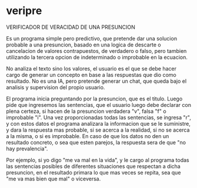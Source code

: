 # veripre
VERIFICADOR DE VERACIDAD DE UNA PRESUNCION

Es un programa simple pero predictivo, que pretende dar una solucion probable a una presuncion, basado en una logica de descarte o cancelacion de valores contrapuestos, de verdadero o falso, pero tambien utilizando la tercera opcion de indeterminado o improbable en la ecuacion.

No analiza el texto sino los valores, el usuario es el que se debe hacer cargo de generar un concepto en base a las respuestas que dio como resultado. No es una IA, pero pretende generar un chat, que queda bajo el analisis y supervision del propio usuario.

El programa inicia preguntando por la presuncion, que es el titulo. Luego pide que ingresemos las sentencias, que el usuario luego debe declarar con plena certeza, si hacen de la presuncion verdadera "v", falsa "f" o improbable "i". Una vez proporcionadas todas las sentencias, se ingresa "r", y con estos datos el programa analizara la informacion que se le suministre, y dara la respuesta mas probable, si se acerca a la realidad, si no se acerca a la misma, o si es improbable. En caso de que los datos no den un resultado concreto, o sea que esten parejos, la respuesta sera de que "no hay prevalencia".

Por ejemplo, si yo digo "me va mal en la vida", y le cargo al programa todas las sentencias posibles de diferentes situaciones que respectan a dicha presuncion, en el resultado primara lo que mas veces se repita, sea que "me va mas bien que mal" o viceversa.
